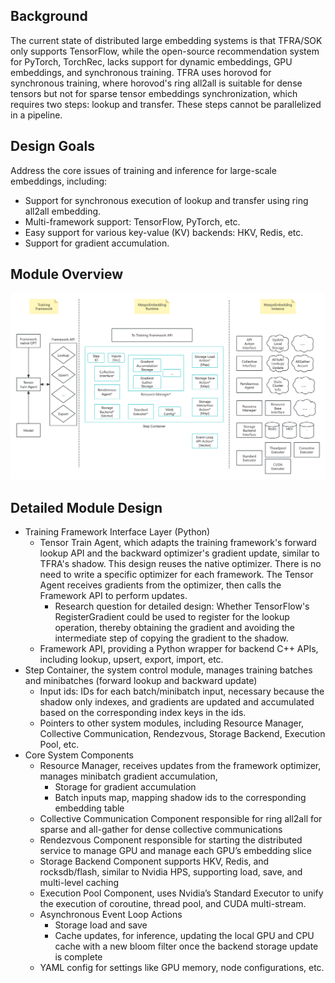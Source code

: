 ## Background
The current state of distributed large embedding systems is that TFRA/SOK only supports TensorFlow, while the open-source recommendation system for PyTorch, TorchRec, lacks support for dynamic embeddings, GPU embeddings, and synchronous training. TFRA uses horovod for synchronous training, where horovod's ring all2all is suitable for dense tensors but not for sparse tensor embeddings synchronization, which requires two steps: lookup and transfer. These steps cannot be parallelized in a pipeline.

## Design Goals
Address the core issues of training and inference for large-scale embeddings, including:
- Support for synchronous execution of lookup and transfer using ring all2all embedding.
- Multi-framework support: TensorFlow, PyTorch, etc.
- Easy support for various key-value (KV) backends: HKV, Redis, etc.
- Support for gradient accumulation.

## Module Overview
![design](../big_picture.jpg)

## Detailed Module Design

- Training Framework Interface Layer (Python)
    - Tensor Train Agent, which adapts the training framework's forward lookup API and the backward optimizer's gradient update, similar to TFRA's shadow. This design reuses the native optimizer. There is no need to write a specific optimizer for each framework. The Tensor Agent receives gradients from the optimizer, then calls the Framework API to perform updates.
        - Research question for detailed design: Whether TensorFlow's RegisterGradient could be used to register for the lookup operation, thereby obtaining the gradient and avoiding the intermediate step of copying the gradient to the shadow.
    - Framework API, providing a Python wrapper for backend C++ APIs, including lookup, upsert, export, import, etc.
- Step Container, the system control module, manages training batches and minibatches (forward lookup and backward update)
    - Input ids: IDs for each batch/minibatch input, necessary because the shadow only indexes, and gradients are updated and accumulated based on the corresponding index keys in the ids.
    - Pointers to other system modules, including Resource Manager, Collective Communication, Rendezvous, Storage Backend, Execution Pool, etc.
- Core System Components
    - Resource Manager, receives updates from the framework optimizer, manages minibatch gradient accumulation,
        - Storage for gradient accumulation
        - Batch inputs map, mapping shadow ids to the corresponding embedding table
    - Collective Communication Component responsible for ring all2all for sparse and all-gather for dense collective communications
    - Rendezvous Component responsible for starting the distributed service to manage GPU and manage each GPU’s embedding slice
    - Storage Backend Component supports HKV, Redis, and rocksdb/flash, similar to Nvidia HPS, supporting load, save, and multi-level caching
    - Execution Pool Component, uses Nvidia’s Standard Executor to unify the execution of coroutine, thread pool, and CUDA multi-stream.
    - Asynchronous Event Loop Actions
        - Storage load and save
        - Cache updates, for inference, updating the local GPU and CPU cache with a new bloom filter once the backend storage update is complete
    - YAML config for settings like GPU memory, node configurations, etc.